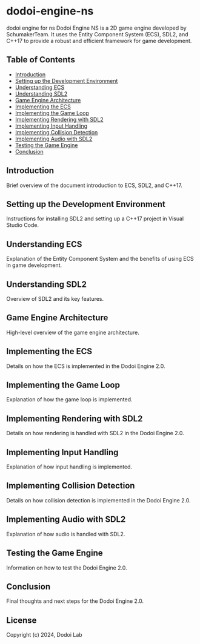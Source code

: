 # dodoi-engine-ns
dodoi engine for ns
Dodoi Engine NS is a 2D game engine developed by SchumakerTeam. It uses the Entity Component System (ECS), SDL2, and C++17 to provide a robust and efficient framework for game development.

## Table of Contents

- [Introduction](#introduction)
- [Setting up the Development Environment](#setting-up-the-development-environment)
- [Understanding ECS](#understanding-ecs)
- [Understanding SDL2](#understanding-sdl2)
- [Game Engine Architecture](#game-engine-architecture)
- [Implementing the ECS](#implementing-the-ecs)
- [Implementing the Game Loop](#implementing-the-game-loop)
- [Implementing Rendering with SDL2](#implementing-rendering-with-sdl2)
- [Implementing Input Handling](#implementing-input-handling)
- [Implementing Collision Detection](#implementing-collision-detection)
- [Implementing Audio with SDL2](#implementing-audio-with-sdl2)
- [Testing the Game Engine](#testing-the-game-engine)
- [Conclusion](#conclusion)

## Introduction

Brief overview of the document introduction to ECS, SDL2, and C++17.

## Setting up the Development Environment

Instructions for installing SDL2 and setting up a C++17 project in Visual Studio Code.

## Understanding ECS

Explanation of the Entity Component System and the benefits of using ECS in game development.

## Understanding SDL2

Overview of SDL2 and its key features.

## Game Engine Architecture

High-level overview of the game engine architecture.

## Implementing the ECS

Details on how the ECS is implemented in the Dodoi Engine 2.0.

## Implementing the Game Loop

Explanation of how the game loop is implemented.

## Implementing Rendering with SDL2

Details on how rendering is handled with SDL2 in the Dodoi Engine 2.0.

## Implementing Input Handling

Explanation of how input handling is implemented.

## Implementing Collision Detection

Details on how collision detection is implemented in the Dodoi Engine 2.0.

## Implementing Audio with SDL2

Explanation of how audio is handled with SDL2.

## Testing the Game Engine

Information on how to test the Dodoi Engine 2.0.

## Conclusion

Final thoughts and next steps for the Dodoi Engine 2.0.

## License

Copyright (c) 2024, Dodoi Lab
